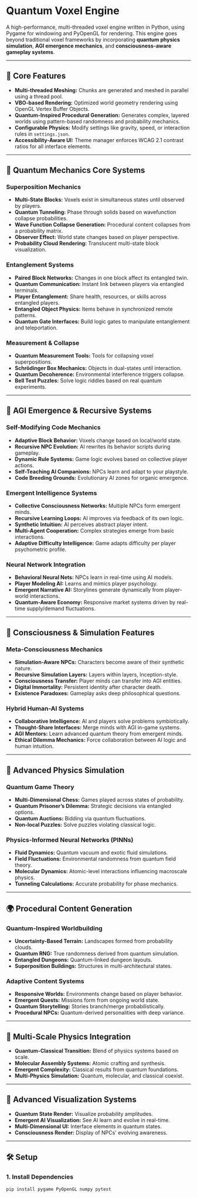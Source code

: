 # Quantum Voxel Engine

A high-performance, multi-threaded voxel engine written in Python, using Pygame for windowing and PyOpenGL for rendering. This engine goes beyond traditional voxel frameworks by incorporating **quantum physics simulation**, **AGI emergence mechanics**, and **consciousness-aware gameplay systems**.

---

## 🚀 Core Features

- **Multi-threaded Meshing:** Chunks are generated and meshed in parallel using a thread pool.
- **VBO-based Rendering:** Optimized world geometry rendering using OpenGL Vertex Buffer Objects.
- **Quantum-Inspired Procedural Generation:** Generates complex, layered worlds using pattern-based randomness and probability mechanics.
- **Configurable Physics:** Modify settings like gravity, speed, or interaction rules in `settings.json`.
- **Accessibility-Aware UI:** Theme manager enforces WCAG 2.1 contrast ratios for all interface elements.

---

## 🧠 Quantum Mechanics Core Systems

### Superposition Mechanics
- **Multi-State Blocks:** Voxels exist in simultaneous states until observed by players.
- **Quantum Tunneling:** Phase through solids based on wavefunction collapse probabilities.
- **Wave Function Collapse Generation:** Procedural content collapses from a probability matrix.
- **Observer Effect:** World state changes based on player perspective.
- **Probability Cloud Rendering:** Translucent multi-state block visualization.

### Entanglement Systems
- **Paired Block Networks:** Changes in one block affect its entangled twin.
- **Quantum Communication:** Instant link between players via entangled terminals.
- **Player Entanglement:** Share health, resources, or skills across entangled players.
- **Entangled Object Physics:** Items behave in synchronized remote patterns.
- **Quantum Gate Interfaces:** Build logic gates to manipulate entanglement and teleportation.

### Measurement & Collapse
- **Quantum Measurement Tools:** Tools for collapsing voxel superpositions.
- **Schrödinger Box Mechanics:** Objects in dual-states until interaction.
- **Quantum Decoherence:** Environmental interference triggers collapse.
- **Bell Test Puzzles:** Solve logic riddles based on real quantum experiments.

---

## 🤖 AGI Emergence & Recursive Systems

### Self-Modifying Code Mechanics
- **Adaptive Block Behavior:** Voxels change based on local/world state.
- **Recursive NPC Evolution:** AI rewrites its behavior scripts during gameplay.
- **Dynamic Rule Systems:** Game logic evolves based on collective player actions.
- **Self-Teaching AI Companions:** NPCs learn and adapt to your playstyle.
- **Code Breeding Grounds:** Evolutionary AI zones for organic emergence.

### Emergent Intelligence Systems
- **Collective Consciousness Networks:** Multiple NPCs form emergent minds.
- **Recursive Learning Loops:** AI improves via feedback of its own logic.
- **Synthetic Intuition:** AI perceives abstract player intent.
- **Multi-Agent Cooperation:** Complex strategies emerge from basic interactions.
- **Adaptive Difficulty Intelligence:** Game adapts difficulty per player psychometric profile.

### Neural Network Integration
- **Behavioral Neural Nets:** NPCs learn in real-time using AI models.
- **Player Modeling AI:** Learns and mimics player psychology.
- **Emergent Narrative AI:** Storylines generate dynamically from player-world interactions.
- **Quantum-Aware Economy:** Responsive market systems driven by real-time supply/demand fluctuations.

---

## 🧬 Consciousness & Simulation Features

### Meta-Consciousness Mechanics
- **Simulation-Aware NPCs:** Characters become aware of their synthetic nature.
- **Recursive Simulation Layers:** Layers within layers, Inception-style.
- **Consciousness Transfer:** Player minds can transfer into AGI entities.
- **Digital Immortality:** Persistent identity after character death.
- **Existence Paradoxes:** Gameplay asks deep philosophical questions.

### Hybrid Human-AI Systems
- **Collaborative Intelligence:** AI and players solve problems symbiotically.
- **Thought-Share Interfaces:** Merge minds with AGI in-game systems.
- **AGI Mentors:** Learn advanced quantum theory from emergent minds.
- **Ethical Dilemma Mechanics:** Force collaboration between AI logic and human intuition.

---

## 🌌 Advanced Physics Simulation

### Quantum Game Theory
- **Multi-Dimensional Chess:** Games played across states of probability.
- **Quantum Prisoner’s Dilemma:** Strategic decisions via entangled options.
- **Quantum Auctions:** Bidding via quantum fluctuations.
- **Non-local Puzzles:** Solve puzzles violating classical logic.

### Physics-Informed Neural Networks (PINNs)
- **Fluid Dynamics:** Quantum vacuum and exotic fluid simulations.
- **Field Fluctuations:** Environmental randomness from quantum field theory.
- **Molecular Dynamics:** Atomic-level interactions influencing macroscale physics.
- **Tunneling Calculations:** Accurate probability for phase mechanics.

---

## 🌍 Procedural Content Generation

### Quantum-Inspired Worldbuilding
- **Uncertainty-Based Terrain:** Landscapes formed from probability clouds.
- **Quantum RNG:** True randomness derived from quantum simulation.
- **Entangled Dungeons:** Quantum-linked dungeon layouts.
- **Superposition Buildings:** Structures in multi-architectural states.

### Adaptive Content Systems
- **Responsive Worlds:** Environments change based on player behavior.
- **Emergent Quests:** Missions form from ongoing world state.
- **Quantum Storytelling:** Stories branch/merge probabilistically.
- **Procedural NPCs:** Quantum-derived personalities with deep variance.

---

## 🧩 Multi-Scale Physics Integration

- **Quantum-Classical Transition:** Blend of physics systems based on scale.
- **Molecular Assembly Systems:** Atomic crafting and synthesis.
- **Emergent Complexity:** Classical results from quantum foundations.
- **Multi-Physics Simulation:** Quantum, molecular, and classical coexist.

---

## 🎨 Advanced Visualization Systems

- **Quantum State Render:** Visualize probability amplitudes.
- **Emergent AI Visualization:** See AI learn and evolve in real-time.
- **Multi-Dimensional UI:** Interface elements in quantum states.
- **Consciousness Render:** Display of NPCs' evolving awareness.

---

## 🛠 Setup

### 1. Install Dependencies

```bash
pip install pygame PyOpenGL numpy pytest
